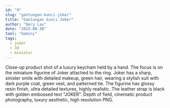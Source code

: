 ```yaml
---
id: "9"
slug: "gantungan-kunci-joker"
title: "Gantungan kunci Joker"
author: "Dery Lau"
date: "2025-08-30"
tool: "Gemini"
tags:
  - joker
  - 3d
  - miniatur
---
```


Close-up product shot of a luxury keychain held by a hand. The focus is on the miniature figurine of Joker attached to the ring. Joker has a sharp, sinister smile with detailed makeup, green hair, wearing a stylish suit with dark purple coat, green vest, and patterned tie. The figurine has glossy resin finish, ultra detailed textures, highly realistic. The leather strap is black with golden embossed text "JOKER". Depth of field, cinematic product photography, luxury aesthetic, high resolution PNG.
